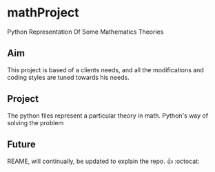 # mathProject
Python Representation Of Some Mathematics Theories

## Aim
This project is based of a clients needs, and all the modifications and coding styles are tuned towards his needs.

## Project
The python files represent a particular theory in math. Python's way of solving the problem

## Future
REAME, will continually, be updated to explain the repo. :+1: :octocat: 
